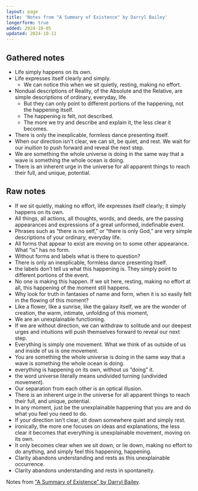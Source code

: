 ```yaml
---
layout: page
title: 'Notes from "A Summary of Existence" by Darryl Bailey'
longerform: true
added: 2024-10-05
updated: 2024-10-11
---
```


## Gathered notes

- Life simply happens on its own.
- Life expresses itself clearly and simply.
    - We can notice this when we sit quietly, resting, making no effort.
- Nondual descriptions of Reality, of the Absolute and the Relative, are simple descriptions of ordinary, everyday, life. 
    - But they can only point to different portions of the happening, not the happening itself.
    - The happening is felt, not described.
    - The more we try and describe and explain it, the less clear it becomes.
- There is only the inexplicable, formless dance presenting itself.
- When our direction isn't clear, we can sit, be quiet, and rest. We wait for our inuition to push forward and reveal the next step.
- We are something the whole universe is doing in the same way that a wave is something the whole ocean is doing.
- There is an inherent urge in the universe for all apparent things to reach their full, and unique, potential.

## Raw notes


- If we sit quietly, making no effort, life expresses itself clearly; it simply happens on its own.
- All things, all actions, all thoughts, words, and deeds, are the passing appearances and expressions of a great unformed, indefinable event.
- Phrases such as “there is no self,” or “there is only God,” are very simple descriptions of your ordinary, everyday life.
- All forms that appear to exist are moving on to some other appearance. What “is” has no form.
- Without forms and labels what is there to question?
- There is only an inexplicable, formless dance presenting itself.
- the labels don’t tell us what this happening is. They simply point to different portions of the event.
- No one is making this happen. If we sit here, resting, making no effort at all, this happening of the moment still happens.
- Why look for truth in fantasies of name and form, when it is so easily felt in the flowing of this moment?
- Like a flower, like a sunrise, like the galaxy itself, we are the wonder of creation, the warm, intimate, unfolding of this moment,
- We are an unexplainable functioning.
- If we are without direction, we can withdraw to solitude and our deepest urges and intuitions will push themselves forward to reveal our next step.
- Everything is simply one movement. What we think of as outside of us and inside of us is one movement.
- You are something the whole universe is doing in the same way that a wave is something the whole ocean
is doing.
- everything is happening on its own, without us “doing” it.
- the word universe literally means undivided turning (undivided movement).
- Our separation from each other is an optical illusion.
- There is an inherent urge in the universe for all apparent things to reach their full, and unique, potential.
- In any moment, just be the unexplainable happening that you are and do what you feel you need to do.
- If your direction isn’t clear, sit down somewhere quiet and simply rest.
- ironically, the more one focuses on ideas and explanations, the less clear it becomes that everything is unexplainable movement, moving on its own.
- It only becomes clear when we sit down, or lie down, making no effort to do anything, and simply feel this happening, happening.
- Clarity abandons understanding and rests as this unexplainable occurrence.
- Clarity abandons understanding and rests in spontaneity.

Notes from ["A Summary of Existence" by Darryl Bailey]().
